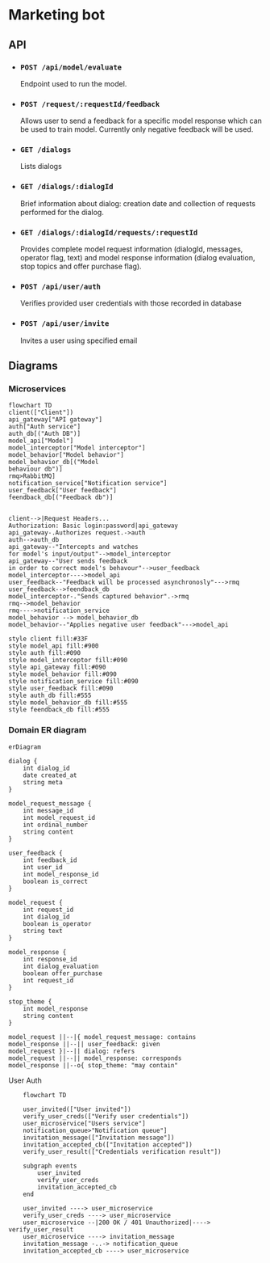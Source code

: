 # Marketing bot

## API
* ### `POST /api/model/evaluate`
    Endpoint used to run the model.
* ### `POST /request/:requestId/feedback`
    Allows user to send a feedback for a specific model response which can be used to train model. 
    Currently only negative feedback will be used. 
* ### `GET /dialogs`
    Lists dialogs
* ### `GET /dialogs/:dialogId`
    Brief information about dialog: creation date and collection of requests performed for the dialog.
* ### `GET /dialogs/:dialogId/requests/:requestId`
    Provides complete model request information (dialogId, messages, operator flag, text) and model response information (dialog evaluation, stop topics and offer purchase flag).
* ### `POST /api/user/auth`
    Verifies provided user credentials with those recorded in database
* ### `POST /api/user/invite`
    Invites a user using specified email


## Diagrams

### Microservices

```mermaid
flowchart TD
client(["Client"])
api_gateway["API gateway"]
auth["Auth service"]
auth_db[("Auth DB")]
model_api["Model"]
model_interceptor["Model interceptor"]
model_behavior["Model behavior"]
model_behavior_db[("Model 
behaviour db")]
rmq>RabbitMQ]
notification_service["Notification service"]
user_feedback["User feedback"]
feendback_db[("Feedback db")]


client-->|Request Headers...
Authorization: Basic login:password|api_gateway
api_gateway-.Authorizes request.->auth
auth-->auth_db
api_gateway--"Intercepts and watches 
for model's input/output"-->model_interceptor
api_gateway--"User sends feedback
in order to correct model's behavour"-->user_feedback
model_interceptor---->model_api
user_feedback--"Feedback will be processed asynchronosly"--->rmq
user_feedback-->feendback_db
model_interceptor-."Sends captured behavior".->rmq
rmq-->model_behavior
rmq---->notification_service
model_behavior --> model_behavior_db
model_behavior--"Applies negative user feedback"--->model_api

style client fill:#33F
style model_api fill:#900
style auth fill:#090
style model_interceptor fill:#090
style api_gateway fill:#090
style model_behavior fill:#090
style notification_service fill:#090
style user_feedback fill:#090
style auth_db fill:#555
style model_behavior_db fill:#555
style feendback_db fill:#555
```

### Domain ER diagram 

```mermaid
erDiagram

dialog {
    int dialog_id
    date created_at
    string meta
}

model_request_message {
    int message_id
    int model_request_id
    int ordinal_number
    string content
}

user_feedback {
    int feedback_id
    int user_id
    int model_response_id
    boolean is_correct
}

model_request {
    int request_id
    int dialog_id
    boolean is_operator
    string text
}

model_response {
    int response_id
    int dialog_evaluation
    boolean offer_purchase
    int request_id
}

stop_theme {
    int model_response
    string content
}

model_request ||--|{ model_request_message: contains
model_response ||--|| user_feedback: given
model_request }|--|| dialog: refers
model_request ||--|| model_response: corresponds
model_response ||--o{ stop_theme: "may contain"
```

User Auth

```mermaid
    flowchart TD
    
    user_invited(["User invited"])
    verify_user_creds(["Verify user credentials"])
    user_microservice["Users service"]
    notification_queue>"Notification queue"]
    invitation_message(["Invitation message"])
    invitation_accepted_cb(["Invitation accepted"])
    verify_user_result(["Credentials verification result"])

    subgraph events
        user_invited
        verify_user_creds
        invitation_accepted_cb
    end

    user_invited ----> user_microservice
    verify_user_creds ----> user_microservice
    user_microservice --|200 OK / 401 Unauthorized|----> verify_user_result
    user_microservice ----> invitation_message
    invitation_message -..-> notification_queue
    invitation_accepted_cb ----> user_microservice

```
